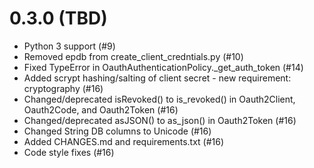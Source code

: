 0.3.0 (TBD)
===========

- Python 3 support (#9)
- Removed epdb from create_client_credntials.py (#10)
- Fixed TypeError in OauthAuthenticationPolicy._get_auth_token (#14)
- Added scrypt hashing/salting of client secret - 
  new requirement: cryptography (#16)
- Changed/deprecated isRevoked() to is_revoked() in Oauth2Client, Oauth2Code, 
  and Oauth2Token (#16)
- Changed/deprecated asJSON() to as_json() in Oauth2Token (#16)
- Changed String DB columns to Unicode (#16)
- Added CHANGES.md and requirements.txt (#16)
- Code style fixes (#16)